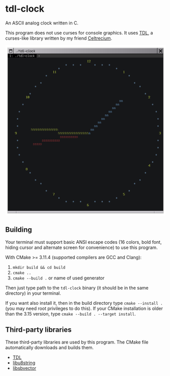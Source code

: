 # tdl-clock

An ASCII analog clock written in C.

This program does not use curses for console graphics. It uses [TDL](https://github.com/celtrecium/tdl), a curses-like library written by my friend [Celtrecium](https://github.com/celtrecium).

<p align="center">
  <img src="demonstration.gif" alt="animated" />
</p>

## Building

Your terminal must support basic ANSI escape codes (16 colors, bold font, hiding cursor and alternate screen for convenience) to use this program.

With CMake >= 3.11.4 (supported compilers are GCC and Clang):
1. `mkdir build && cd build`
2. `cmake ..`
3. `cmake --build .` or name of used generator

Then just type path to the `tdl-clock` binary (it should be in the same directory) in your terminal.

If you want also install it, then in the build directory type `cmake --install .` (you may need root privileges to do this).
If your CMake installation is older than the 3.15 version, type `cmake --build . --target install`.

## Third-party libraries

These third-party libraries are used by this program. The CMake file automatically downloads and builds them.

* [TDL](https://github.com/celtrecium/tdl)
* [libu8string](https://github.com/celtrecium/libu8string)
* [libsbvector](https://github.com/celtrecium/libsbvector)
